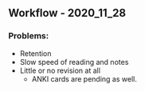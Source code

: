 ## Workflow - 2020_11_28
### Problems:
- Retention
- Slow speed of reading and notes
- Little or no revision at all
	- ANKI cards are pending as well.